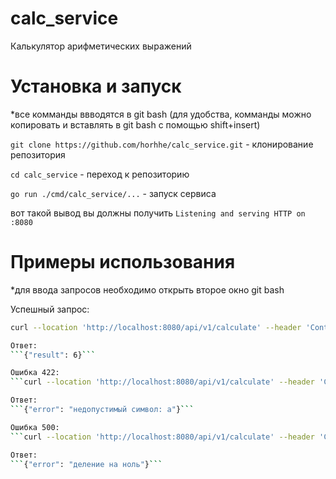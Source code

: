 # calc_service
Калькулятор арифметических выражений

# Установка и запуск
*все комманды ввводятся в git bash
(для удобства, комманды можно копировать и вставлять в git bash с помощью shift+insert)

```git clone https://github.com/horhhe/calc_service.git```          - клонирование репозитория

```cd calc_service```          - переход к репозиторию

```go run ./cmd/calc_service/...```          - запуск сервиса

вот такой вывод вы должны получить
```Listening and serving HTTP on :8080```


# Примеры использования 
*для ввода запросов необходимо открыть второе окно git bash

Успешный запрос:
```bash
curl --location 'http://localhost:8080/api/v1/calculate' --header 'Content-Type: application/json' --data '{"expression": "2+2*2"}'

Ответ:
```{"result": 6}```

Ошибка 422:
```curl --location 'http://localhost:8080/api/v1/calculate' --header 'Content-Type: application/json' --data '{"expression": "2+2*a"}'```

Ответ:
```{"error": "недопустимый символ: a"}```

Ошибка 500:
```curl --location 'http://localhost:8080/api/v1/calculate' --header 'Content-Type: application/json' --data '{"expression": "2/0"}'```

Ответ:
```{"error": "деление на ноль"}```
